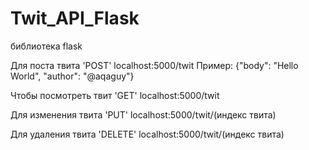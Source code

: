 # Twit_API_Flask

библиотека flask

Для поста твита 'POST' localhost:5000/twit
Пример: {"body": "Hello World", "author": "@aqaguy"}

Чтобы посмотреть твит 'GET' localhost:5000/twit

Для изменения твита 'PUT' localhost:5000/twit/(индекс твита)

Для удаления твита 'DELETE' localhost:5000/twit/(индекс твита)

